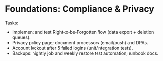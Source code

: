 # Foundations: Compliance & Privacy

Tasks:

- Implement and test Right‑to‑be‑Forgotten flow (data export + deletion queues).
- Privacy policy page; document processors (email/push) and DPAs.
- Account lockout after 5 failed logins (unit/integration tests).
- Backups: nightly job and weekly restore test automation; runbook docs.
